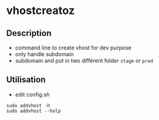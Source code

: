 # vhostcreatoz

## Description

- command line to create vhost for dev purpose
- only handle subdomain
- subdomain and put in two différent folder ```stage``` or ```prod```

## Utilisation

- edit config.sh
```
sudo addvhost -h
sudo addvhost --help
```